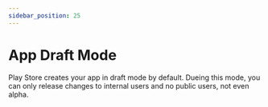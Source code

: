 ```yaml
---
sidebar_position: 25
---
```


# App Draft Mode

Play Store creates your app in draft mode by default. Dueing this mode, you can only release changes to internal users and no public users, not even alpha.
